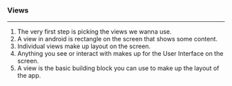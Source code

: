 ### Views
---
1. The very first step is picking the views we wanna use.
2. A view in android is rectangle on the screen that shows some content. 
3. Individual views make up layout on the screen.
4. Anything you see or interact with makes up for the User Interface on the screen.
5. A view is the basic building block you can use to make up the layout of the app.
